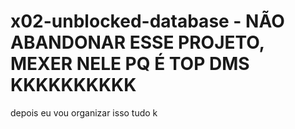 # x02-unblocked-database - NÃO ABANDONAR ESSE PROJETO, MEXER NELE PQ É TOP DMS KKKKKKKKKK

depois eu vou organizar isso tudo k
